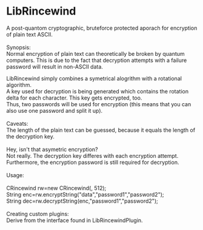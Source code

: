 # LibRincewind
A post-quantom cryptographic, bruteforce protected aporach for encryption of plain text ASCII.<br>
<br>
Synopsis:<br>
Normal encryption of plain text can theoretically be broken by quantum computers. This is due to the fact that decryption attempts with a failure password will result in non-ASCII data.<br>

LibRincewind simply combines a symetrical alogrithm with a rotational algorithm.<br>
A key used for decryption is being generated which contains the rotation delta for each character. This key gets encrypted, too.<br>
Thus, two passwords will be used for encryption (this means that you can also use one password and split it up).<br>
<br>
Caveats:<br>
The length of the plain text can be guessed, because it equals the length of the decryption key.<br>
<br>
Hey, isn't that asymetric encryption?<br>
Not really. The decryption key differes with each encryption attempt. Furthermore, the encryption password is still required for decryption.<br>
<br>
Usage:<br>
<br>
CRincewind rw=new CRincewind(<pluginlibrary>, 512);<br>
String enc=rw.encryptString("data","password1","password2");<br>
String dec=rw.decryptString(enc,"password1","password2");<br>
<br>
Creating custom plugins:<br>
Derive from the interface found in LibRincewindPlugin.<br>

